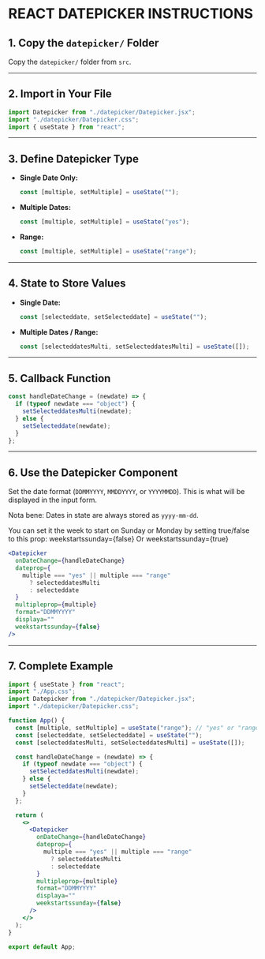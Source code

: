 # REACT DATEPICKER INSTRUCTIONS

## 1. Copy the `datepicker/` Folder

Copy the `datepicker/` folder from `src`.

---

## 2. Import in Your File

```js
import Datepicker from "./datepicker/Datepicker.jsx";
import "./datepicker/Datepicker.css";
import { useState } from "react";
```

---

## 3. Define Datepicker Type

- **Single Date Only:**
  ```js
  const [multiple, setMultiple] = useState("");
  ```
- **Multiple Dates:**
  ```js
  const [multiple, setMultiple] = useState("yes");
  ```
- **Range:**
  ```js
  const [multiple, setMultiple] = useState("range");
  ```

---

## 4. State to Store Values

- **Single Date:**
  ```js
  const [selecteddate, setSelecteddate] = useState("");
  ```
- **Multiple Dates / Range:**
  ```js
  const [selecteddatesMulti, setSelecteddatesMulti] = useState([]);
  ```

---

## 5. Callback Function

```js
const handleDateChange = (newdate) => {
  if (typeof newdate === "object") {
    setSelecteddatesMulti(newdate);
  } else {
    setSelecteddate(newdate);
  }
};
```

---

## 6. Use the Datepicker Component

Set the date format (`DDMMYYYY`, `MMDDYYYY`, or `YYYYMMDD`). This is what will be displayed in the input form.

Nota bene: Dates in state are always stored as `yyyy-mm-dd`.

You can set it the week to start on Sunday or Monday by setting true/false to this prop: weekstartssunday={false} Or weekstartssunday={true}

```jsx
<Datepicker
  onDateChange={handleDateChange}
  dateprop={
    multiple === "yes" || multiple === "range"
      ? selecteddatesMulti
      : selecteddate
  }
  multipleprop={multiple}
  format="DDMMYYYY"
  displaya=""
  weekstartssunday={false}
/>
```

---

## 7. Complete Example

```jsx
import { useState } from "react";
import "./App.css";
import Datepicker from "./datepicker/Datepicker.jsx";
import "./datepicker/Datepicker.css";

function App() {
  const [multiple, setMultiple] = useState("range"); // "yes" or "range" for multiple selection, empty string for single date
  const [selecteddate, setSelecteddate] = useState("");
  const [selecteddatesMulti, setSelecteddatesMulti] = useState([]);

  const handleDateChange = (newdate) => {
    if (typeof newdate === "object") {
      setSelecteddatesMulti(newdate);
    } else {
      setSelecteddate(newdate);
    }
  };

  return (
    <>
      <Datepicker
        onDateChange={handleDateChange}
        dateprop={
          multiple === "yes" || multiple === "range"
            ? selecteddatesMulti
            : selecteddate
        }
        multipleprop={multiple}
        format="DDMMYYYY"
        displaya=""
        weekstartssunday={false}
      />
    </>
  );
}

export default App;
```

